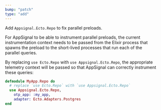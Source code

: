 ```yaml
---
bump: "patch"
type: "add"
---
```


Add `Appsignal.Ecto.Repo` to fix parallel preloads.

For AppSignal to be able to instrument parallel preloads, the current instrumentation context needs to be passed from the Elixir process that spawns the preload to the short-lived processes that run each of the parallel queries.

By replacing `use Ecto.Repo` with `use Appsignal.Ecto.Repo`, the appropriate telemetry context will be passed so that AppSignal can correctly instrument these queries:

```elixir
defmodule MyApp.Repo do
  # replace `use Ecto.Repo` with `use Appsignal.Ecto.Repo`
  use Appsignal.Ecto.Repo,
    otp_app: :my_app,
    adapter: Ecto.Adapters.Postgres
end
```

